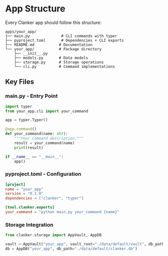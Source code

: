 # App Structure

Every Clanker app should follow this structure:

```
apps/your_app/
├── main.py              # CLI commands with typer
├── pyproject.toml       # Dependencies + CLI exports
├── README.md           # Documentation
└── your_app/           # Package directory
    ├── __init__.py
    ├── models.py       # Data models
    ├── storage.py      # Storage operations
    └── cli.py          # Command implementations
```

## Key Files

### main.py - Entry Point
```python
import typer
from your_app.cli import your_command

app = typer.Typer()

@app.command()
def your_command(name: str):
    """Your command description."""
    result = your_command(name)
    print(result)

if __name__ == "__main__":
    app()
```

### pyproject.toml - Configuration
```toml
[project]
name = "your_app"
version = "0.1.0"
dependencies = ["clanker", "typer"]

[tool.clanker.exports]
your_command = "python main.py your_command {name}"
```

### Storage Integration
```python
from clanker.storage import AppVault, AppDB

vault = AppVault("your_app", vault_root="./data/default/vault", db_path="./data/default/clanker.db")
db = AppDB("your_app", db_path="./data/default/clanker.db")
```

